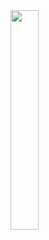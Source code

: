 
<img width="30%" src="https://preview.redd.it/4dnvvjeuq0541.jpg?auto=webp&amp;s=463a2698738fd9ac65234a3bcb699b40b0298077">
